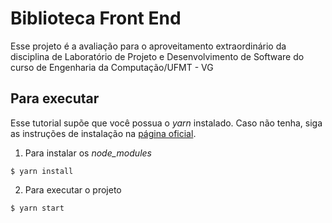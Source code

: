 # Biblioteca Front End

Esse projeto é a avaliação para o aproveitamento extraordinário da disciplina de Laboratório de Projeto e Desenvolvimento de Software do curso de Engenharia da Computação/UFMT - VG

## Para executar
Esse tutorial supõe que você possua o _yarn_ instalado. Caso não tenha, siga as instruções de instalação na [página oficial](https://classic.yarnpkg.com/pt-BR/docs/install/#windows-stable).

1. Para instalar os _node\_modules_
```
$ yarn install
```

2. Para executar o projeto
```
$ yarn start
```
